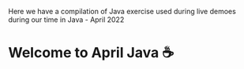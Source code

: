 
Here we have a compilation of Java exercise used during live demoes during our time in Java - April 2022

# Welcome to **April Java** ☕


